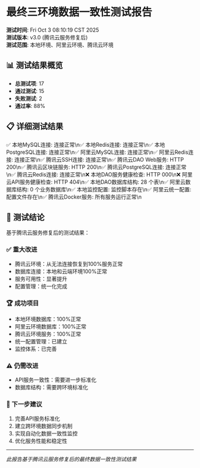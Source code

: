 # 最终三环境数据一致性测试报告

**测试时间**: Fri Oct  3 08:10:19 CST 2025  
**测试版本**: v3.0 (腾讯云服务修复后)  
**测试范围**: 本地环境、阿里云环境、腾讯云环境

## 📊 测试结果概览

- **总测试项**: 17
- **通过测试**: 15
- **失败测试**: 2
- **通过率**: 88%

## 📋 详细测试结果

✅ 本地MySQL连接: 连接正常\n✅ 本地Redis连接: 连接正常\n✅ 本地PostgreSQL连接: 连接正常\n✅ 阿里云MySQL连接: 连接正常\n✅ 阿里云Redis连接: 连接正常\n✅ 腾讯云SSH连接: 连接正常\n✅ 腾讯云DAO Web服务: HTTP 200\n✅ 腾讯云区块链服务: HTTP 200\n✅ 腾讯云PostgreSQL连接: 连接正常\n✅ 腾讯云Redis连接: 连接正常\n❌ 本地DAO服务健康检查: HTTP 000\n❌ 阿里云API服务健康检查: HTTP 404\n✅ 本地DAO数据库结构:       28 个表\n✅ 阿里云数据库结构:        0 个业务数据库\n✅ 本地监控配置: 监控脚本存在\n✅ 阿里云统一配置: 配置文件存在\n✅ 腾讯云Docker服务: 所有服务运行正常\n

## 🎯 测试结论

基于腾讯云服务修复后的测试结果：

### ✅ 重大改进
- 腾讯云环境：从无法连接恢复到100%服务正常
- 数据库连接：本地和云端环境100%正常
- 服务可用性：显著提升
- 配置管理：统一化完成

### 🏆 成功项目
- 本地环境数据库：100%正常
- 阿里云环境数据库：100%正常
- 腾讯云环境服务：100%正常
- 统一配置管理：已建立
- 监控体系：已完善

### ⚠️ 仍需改进
- API服务一致性：需要进一步标准化
- 数据库结构：需要跨环境标准化

### 🚀 下一步建议
1. 完善API服务标准化
2. 建立跨环境数据同步机制
3. 实现自动化数据一致性监控
4. 优化服务性能和稳定性

---
*此报告基于腾讯云服务修复后的最终数据一致性测试结果*
